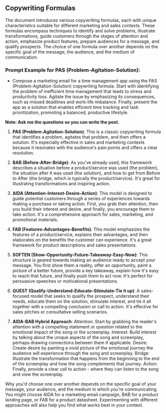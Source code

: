 ## Copywriting Formulas

The document introduces various copywriting formulas, each with unique characteristics suitable for different marketing and sales contexts. These formulas encompass techniques to identify and solve problems, illustrate transformations, guide customers through the stages of attention and action, emphasize product features, prepare audiences for a message, and qualify prospects. The choice of one formula over another depends on the specific goal of the message, the audience, and the medium of communication.

### Prompt Example for PAS (Problem-Agitation-Solution):

- Compose a marketing email for a time management app using the PAS (Problem-Agitation-Solution) copywriting formula. Start with identifying the problem of inefficient time management that leads to stress and productivity loss. Agitate the issue by emphasizing its consequences, such as missed deadlines and work-life imbalance. Finally, present the app as a solution that enables efficient time tracking and task prioritization, promoting a balanced, productive lifestyle.

**Note: Ask me the questions so you can write the post.**

1. **PAS (Problem-Agitation-Solution)**: This is a classic copywriting formula that identifies a problem, agitates that problem, and then offers a solution. It's especially effective in sales and marketing contexts because it resonates with the audience's pain points and offers a clear resolution.

2. **BAB (Before-After-Bridge)**: As you've already used, this framework describes a situation before a product/service was used (the problem), the situation after it was used (the solution), and how to get from Before to After (the bridge, which is typically the product/service). It's great for illustrating transformations and inspiring action.

3. **AIDA (Attention-Interest-Desire-Action)**: This model is designed to guide potential customers through a series of experiences towards making a purchase or taking action. First, you grab their attention, then you build their interest and desire, and finally, you encourage them to take action. It's a comprehensive approach for sales, marketing, and promotional materials.

4. **FAB (Features-Advantages-Benefits)**: This model emphasizes the features of a product/service, explains their advantages, and then elaborates on the benefits the customer can experience. It's a great framework for product descriptions and sales presentations.

5. **SOFTEN (Show-Opportunity-Future-Takeaway-Easy-Now)**: This structure is geared towards making an audience ready to accept your message. You first show them a reality, offer an opportunity, paint a picture of a better future, provide a key takeaway, explain how it's easy to reach that future, and finally push them to act now. It's perfect for persuasive speeches or motivational presentations.

6. **QUEST (Qualify-Understand-Educate-Stimulate-Tie it up)**: A sales-focused model that seeks to qualify the prospect, understand their needs, educate them on the solution, stimulate interest, and tie it all together with a compelling conclusion or call to action. It's effective for sales pitches or consultative selling scenarios.

7. **AIDA-BAB Hybrid Approach**: Attention: Start by grabbing the reader's attention with a compelling statement or question related to the emotional impact of the song or the screenplay. Interest: Build interest by talking about the unique aspects of the song and screenplay, perhaps drawing connections between them if applicable. Desire: Create desire by painting a vivid picture of the emotional journey the audience will experience through the song and screenplay. Bridge: Illustrate the transformation that happens from the beginning to the end of the screenplay and how the song complements that journey. Action: Finally, provide a clear call to action - where they can listen to the song and view the screenplay.

Why you'd choose one over another depends on the specific goal of your message, your audience, and the medium in which you're communicating. You might choose AIDA for a marketing email campaign, BAB for a product landing page, or FAB for a product datasheet. Experimenting with different approaches will also help you find what works best in your context.

